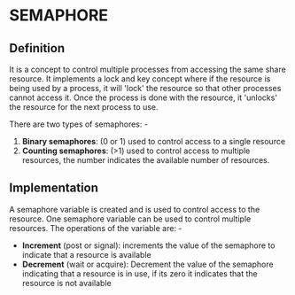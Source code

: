 # SEMAPHORE

## Definition

It is a concept to control multiple processes from accessing the same share resource. It implements a lock and key concept where if the resource is being used by a process, it will 'lock' the resource so that other processes cannot access it. Once the process is done with the resource, it 'unlocks' the resource for the next process to use.

There are two types of semaphores: -

1. **Binary semaphores**: (0 or 1) used to control access to a single resource
2. **Counting semaphores**: (>1) used to control access to multiple resources, the number indicates the available number of resources.

## Implementation

A semaphore variable is created and is used to control access to the resource. One semaphore variable can be used to control multiple resources. The operations of the variable are: -

- **Increment** (post or signal): increments the value of the semaphore to indicate that a resource is available
- **Decrement** (wait or acquire): Decrement the value of the semaphore indicating that a resource is in use, if its zero it indicates that the resource is not available